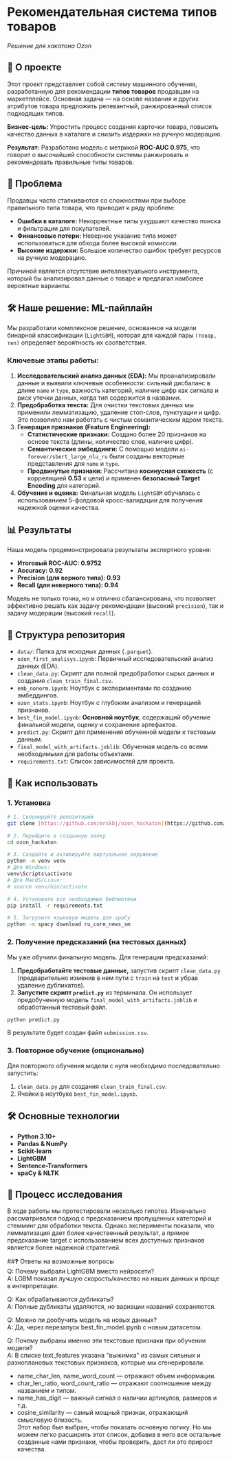 # Рекомендательная система типов товаров

*Решение для хакатона Ozon*

## 🚀 О проекте

Этот проект представляет собой систему машинного обучения, разработанную для рекомендации **типов товаров** продавцам на маркетплейсе. Основная задача — на основе названия и других атрибутов товара предложить релевантный, ранжированный список подходящих типов.

**Бизнес-цель:** Упростить процесс создания карточки товара, повысить качество данных в каталоге и снизить издержки на ручную модерацию.

**Результат:** Разработана модель с метрикой **ROC-AUC 0.975**, что говорит о высочайшей способности системы ранжировать и рекомендовать правильные типы товаров.

## 🎯 Проблема

Продавцы часто сталкиваются со сложностями при выборе правильного типа товара, что приводит к ряду проблем:
* **Ошибки в каталоге:** Некорректные типы ухудшают качество поиска и фильтрации для покупателей.
* **Финансовые потери:** Неверное указание типа может использоваться для обхода более высокой комиссии.
* **Высокие издержки:** Большое количество ошибок требует ресурсов на ручную модерацию.

Причиной является отсутствие интеллектуального инструмента, который бы анализировал данные о товаре и предлагал наиболее вероятные варианты.

## 🛠️ Наше решение: ML-пайплайн

Мы разработали комплексное решение, основанное на модели бинарной классификации (`LightGBM`), которая для каждой пары `(товар, тип)` определяет вероятность их соответствия.

### Ключевые этапы работы:

1.  **Исследовательский анализ данных (EDA):** Мы проанализировали данные и выявили ключевые особенности: сильный дисбаланс в длине `name` и `type`, важность категорий, наличие цифр как сигнала и риск утечки данных, когда тип содержится в названии.
2.  **Предобработка текста:** Для очистки текстовых данных мы применили лемматизацию, удаление стоп-слов, пунктуации и цифр. Это позволило нам работать с чистым семантическим ядром текста.
3.  **Генерация признаков (Feature Engineering):**
    * **Статистические признаки:** Создано более 20 признаков на основе текста (длины, количество слов, наличие цифр).
    * **Семантические эмбеддинги:** С помощью модели `ai-forever/sbert_large_nlu_ru` были созданы векторные представления для `name` и `type`.
    * **Продвинутые признаки:** Рассчитана **косинусная схожесть** (с корреляцией **0.53** к цели) и применен **безопасный Target Encoding** для категорий.
4.  **Обучение и оценка:** Финальная модель `LightGBM` обучалась с использованием 5-фолдовой кросс-валидации для получения надежной оценки качества.

## 📊 Результаты

Наша модель продемонстрировала результаты экспертного уровня:
* **Итоговый ROC-AUC: 0.9752**
* **Accuracy: 0.92**
* **Precision (для верного типа): 0.93**
* **Recall (для неверного типа): 0.94**

Модель не только точна, но и отлично сбалансирована, что позволяет эффективно решать как задачу рекомендации (высокий `precision`), так и задачу модерации (высокий `recall`).

## 📁 Структура репозитория

* `data/`: Папка для исходных данных (`.parquet`).
* `ozon_first_analisys.ipynb`: Первичный исследовательский анализ данных (EDA).
* `clean_data.py`: Скрипт для полной предобработки сырых данных и создания `clean_train_final.csv`.
* `emb_nonorm.ipynb`: Ноутбук с экспериментами по созданию эмбеддингов.
* `ozon_stats.ipynb`: Ноутбук с глубоким анализом и генерацией признаков.
* `best_fin_model.ipynb`: **Основной ноутбук**, содержащий обучение финальной модели, оценку и сохранение артефактов.
* `predict.py`: Скрипт для применения обученной модели к тестовым данным.
* `final_model_with_artifacts.joblib`: Обученная модель со всеми необходимыми для работы объектами.
* `requirements.txt`: Список зависимостей для проекта.

## 🚀 Как использовать

### 1. Установка

```bash
# 1. Склонируйте репозиторий
git clone [https://github.com/mrskbj/ozon_hackaton](https://github.com/mrskbj/ozon_hackaton)

# 2. Перейдите в созданную папку
cd ozon_hackaton

# 3. Создайте и активируйте виртуальное окружение
python -m venv venv
# Для Windows:
venv\Scripts\activate
# Для MacOS/Linux:
# source venv/bin/activate

# 4. Установите все необходимые библиотеки
pip install -r requirements.txt

# 5. Загрузите языковую модель для spaCy
python -m spacy download ru_core_news_sm
```

### 2. Получение предсказаний (на тестовых данных)

Мы уже обучили финальную модель. Для генерации предсказаний:

1.  **Предобработайте тестовые данные,** запустив скрипт `clean_data.py` (предварительно изменив в нем пути с `train` на `test` и убрав удаление дубликатов).
2.  **Запустите скрипт `predict.py`** из терминала. Он использует предобученную модель `final_model_with_artifacts.joblib` и обработанный тестовый файл.

```bash
python predict.py
```
В результате будет создан файл `submission.csv`.

### 3. Повторное обучение (опционально)

Для повторного обучения модели с нуля необходимо последовательно запустить:
1.  `clean_data.py` для создания `clean_train_final.csv`.
2.  Ячейки в ноутбуке `best_fin_model.ipynb`.

## 🛠️ Основные технологии

* **Python 3.10+**
* **Pandas & NumPy**
* **Scikit-learn**
* **LightGBM**
* **Sentence-Transformers**
* **spaCy & NLTK**

## 🧭 Процесс исследования  

В ходе работы мы протестировали несколько гипотез. Изначально рассматривался подход с предсказанием пропущенных категорий и стемминг для обработки текста. Однако эксперименты показали, что лемматизация дает более качественный результат, а прямое предсказание target с использованием всех доступных признаков является более надежной стратегией.

##❓ Ответы на возможные вопросы  
Q: Почему выбрали LightGBM вместо нейросети?  
A: LGBM показал лучшую скорость/качество на наших данных и проще в интерпретации.  
  
Q: Как обрабатываются дубликаты?  
A: Полные дубликаты удаляются, но вариации названий сохраняются.  
  
Q: Можно ли дообучить модель на новых данных?  
A: Да, через перезапуск best_fin_model.ipynb с новым датасетом.  
  
Q: Почему выбраны именно эти текстовые признаки при обучении модели?  
A: В списке text_features указана "выжимка" из самых сильных и разноплановых текстовых признаков, которые мы сгенерировали.
* name_char_len, name_word_count — отражают объем информации.
* char_len_ratio, word_count_ratio — отражают соотношение между названием и типом.
* name_has_digit — важный сигнал о наличии артикулов, размеров и т.д.
* cosine_similarity — самый мощный признак, отражающий смысловую близость.  
Этот набор был выбран, чтобы показать основную логику. Но мы можем легко расширить этот список, добавив в него все остальные созданные нами признаки, чтобы проверить, даст ли это прирост качества.
  
